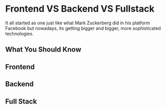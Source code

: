 # Frontend VS Backend VS Fullstack
It all started as one just like what Mark Zuckerberg
did in his platform Facebook but nowadays, its getting
bigger and bigger, more sophisticated technologies.

## What You Should Know

## Frontend

## Backend

## Full Stack
